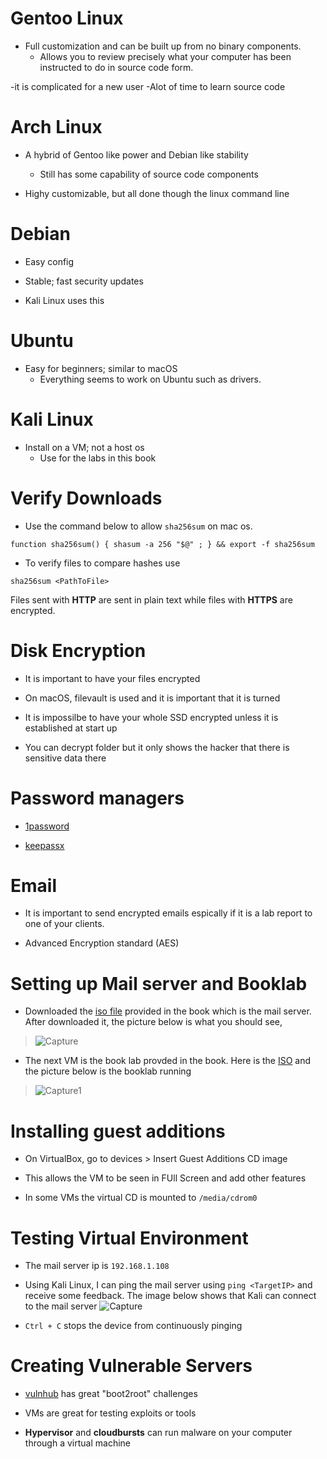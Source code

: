 # Gentoo Linux 
- Full customization and can be built up from no binary components. 
  - Allows you to review precisely what your computer has been instructed to do in source code form.

-it is complicated for a new user
  -Alot of time to learn source code 

# Arch Linux
- A hybrid of Gentoo like power and Debian like stability
  - Still has some capability of source code components 

- Highy customizable, but all done though the linux command line

# Debian 
- Easy config

- Stable; fast security updates

- Kali Linux uses this 

# Ubuntu
- Easy for beginners; similar to macOS
  - Everything seems to work on Ubuntu such as drivers.

# Kali Linux 
- Install on a VM; not a host os 
  -  Use for the labs in this book 

# Verify Downloads
- Use the command below to allow ```sha256sum``` on mac os. 
```
function sha256sum() { shasum -a 256 "$@" ; } && export -f sha256sum
```
  - To verify files to compare hashes use 
```
sha256sum <PathToFile>
```
Files sent with **HTTP** are sent in plain text while files with **HTTPS** are encrypted.

# Disk Encryption 
* It is important to have your files encrypted

* On macOS, filevault is used and it is important that it is turned 

* It is impossilbe to have your whole SSD encrypted unless it is established at start up

* You can decrypt folder but it only shows the hacker that there is sensitive data there

# Password managers 
* [1password](https://1password.com/)

* [keepassx](https://www.keepassx.org/)

# Email 
* It is important to send encrypted emails espically if it is a lab report to one of your clients. 

* Advanced Encryption standard (AES) 

# Setting up Mail server and Booklab

* Downloaded the [iso file](www.hackerhousebook.com/hh-mailserver-v1-i386.hybrid.iso) provided in the book which is the mail server. After downloaded it, the picture below is what you should see,
>![Capture](https://user-images.githubusercontent.com/81980702/116940216-3f492580-ac33-11eb-941c-b9af647f4cbc.JPG)

* The next VM is the book lab provded in the book. Here is the [ISO](www.hackerhousebook.com/hh-booklab-v1-i386.hybrid.iso) and the picture below is the booklab running
> ![Capture1](https://user-images.githubusercontent.com/81980702/116941409-3c4f3480-ac35-11eb-9b41-8a00dbecea35.JPG)

# Installing guest additions
* On VirtualBox, go to devices > Insert Guest Additions CD image 

* This allows the VM to be seen in FUll Screen and add other features

* In some VMs the virtual CD is mounted to ``/media/cdrom0``

# Testing Virtual Environment 
* The mail server ip is ``192.168.1.108`` 

* Using Kali Linux, I can ping the mail server using ``ping <TargetIP>`` and receive some feedback. The image below shows that Kali can connect to the mail server
![Capture](https://user-images.githubusercontent.com/81980702/116943227-c351dc00-ac38-11eb-8cd2-bc6d78a9725f.JPG)

* ``Ctrl + C`` stops the device from continuously pinging 

# Creating Vulnerable Servers
* [vulnhub](www.vulnhub.com) has great "boot2root" challenges 

* VMs are great for testing exploits or tools

* **Hypervisor** and **cloudbursts** can run malware on your computer through a virtual machine


















